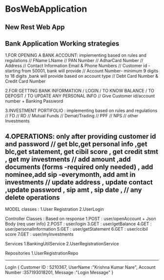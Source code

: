# BosWebApplication
New Rest Web App
---------------------
Bank Application Working strategies
-----------------------------------
1.FOR OPENING A BANK ACCOUNT: implementing based on rules and regulations
// FName LName 
// PAN Number
// AdharCard Number
// Address 
// Contact Information Email & Phone Numbers
// Customer id - starting from 50001,  bank will provide
// Account Number- minimum 9 digits to 18 digits ,bank will provide based on account type
// Debt Card Number & Credit Card Number 

2.FOR GETTING BANK INFORMATION / LOGIN / TO KNOW BALANCE / TO DEPOSIT / TO UPDATE ANY PERSONAL INFO
// Give Customer id/account number + Banking Password 

3.INVESTMENT PORTIFOLIO : implementing based on rules and regulations
// FD
// RD 
// Mutual Funds
// Demat/Trading
// PPF
// NPS
// other Investments

4.OPERATIONS: only after providing customer id and password
// get blc,get personal info ,get blc,get statement, get cibil score , get credit stmt , get my investments
// add amount ,add documents (forms -required only needed) , add nominee,add sip -everymonth, add amt in investments
// update address , update contact ,update password , sip amt , sip date ,
// any delete operations 
--------------------------------------------------------------------------------------------------------------------------
MODEL classes : 
1.User Registration 
2.UserLogin

Controller Classes : Based on response 
1.POST 	:  user/openAccount + Json Body {req user info}
2.POST  :  user/login
3.GET  	:  user/getBalance
4.GET  	:  user/personalInformation
5.GET  	:  user/getStatement
6.GET  	:  user/ccibil score
7.GET  	:  user/myInvestments

Services
1.BankingUtilService
2.UserRegistrationService

Repositories
1.UserRegistrationRepo


--------------------------------------------------------------------------------------------------------------------------
LogIn
 {
	Customer ID 	: 5210367,
	UserName    	:"Krishna Kumar Nare",
	Account Number  :357193018201,
	Message			:"Login Message"
 }
